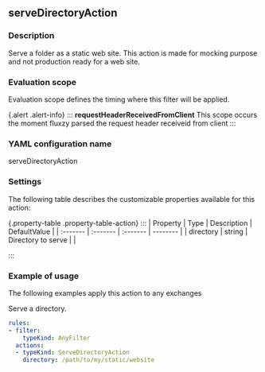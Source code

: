 ## serveDirectoryAction

### Description

Serve a folder as a static web site. This action is made for mocking purpose and not production ready for a web site.

### Evaluation scope

Evaluation scope defines the timing where this filter will be applied. 

{.alert .alert-info}
:::
**requestHeaderReceivedFromClient** This scope occurs the moment fluxzy parsed the request header receiveid from client
:::

### YAML configuration name

serveDirectoryAction

### Settings

The following table describes the customizable properties available for this action: 

{.property-table .property-table-action}
:::
| Property | Type | Description | DefaultValue |
| :------- | :------- | :------- | -------- |
| directory | string | Directory to serve |  |

:::
### Example of usage

The following examples apply this action to any exchanges

Serve a directory.

```yaml
rules:
- filter:
    typeKind: AnyFilter
  actions:
  - typeKind: ServeDirectoryAction
    directory: /path/to/my/static/website
```




